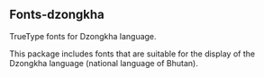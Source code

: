 ## Fonts-dzongkha

TrueType fonts for Dzongkha language.

This package includes fonts that are suitable for the display of the Dzongkha language (national language of Bhutan).